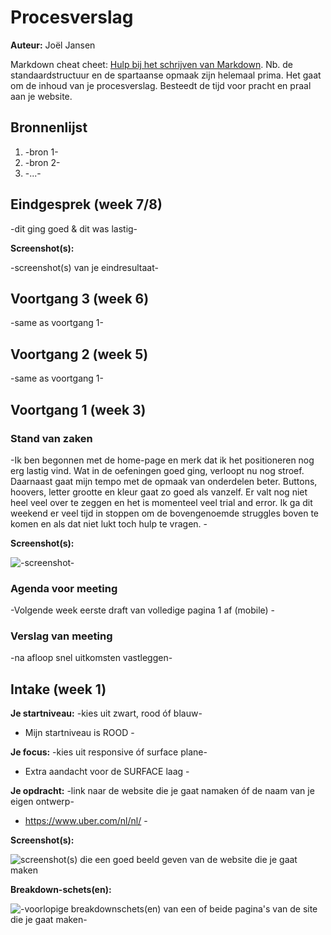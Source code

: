 # Procesverslag
**Auteur:** Joël Jansen

Markdown cheat cheet: [Hulp bij het schrijven van Markdown](https://github.com/adam-p/markdown-here/wiki/Markdown-Cheatsheet). Nb. de standaardstructuur en de spartaanse opmaak zijn helemaal prima. Het gaat om de inhoud van je procesverslag. Besteedt de tijd voor pracht en praal aan je website.



## Bronnenlijst
1. -bron 1-
2. -bron 2-
3. -...-



## Eindgesprek (week 7/8)

-dit ging goed & dit was lastig-

**Screenshot(s):**

-screenshot(s) van je eindresultaat-



## Voortgang 3 (week 6)

-same as voortgang 1-



## Voortgang 2 (week 5)

-same as voortgang 1-



## Voortgang 1 (week 3)

### Stand van zaken

-Ik ben begonnen met de home-page en merk dat ik het positioneren nog erg lastig vind. Wat in de oefeningen goed ging, verloopt nu nog stroef. Daarnaast gaat mijn tempo met de opmaak van onderdelen beter. Buttons, hoovers, letter grootte en kleur gaat zo goed als vanzelf. Er valt nog niet heel veel over te zeggen en het is momenteel veel trial and error. Ik ga dit weekend er veel tijd in stoppen om de bovengenoemde struggles boven te komen en als dat niet lukt toch hulp te vragen. -

**Screenshot(s):**

![-screenshot-](images/uber-week1.jpg)


### Agenda voor meeting

-Volgende week eerste draft van volledige pagina 1 af (mobile) -

### Verslag van meeting

-na afloop snel uitkomsten vastleggen-



## Intake (week 1)

**Je startniveau:** -kies uit zwart, rood óf blauw-

- Mijn startniveau is ROOD -

**Je focus:** -kies uit responsive óf surface plane-

- Extra aandacht voor de SURFACE laag -

**Je opdracht:** -link naar de website die je gaat namaken óf de naam van je eigen ontwerp-

- https://www.uber.com/nl/nl/ -

**Screenshot(s):**

![screenshot(s) die een goed beeld geven van de website die je gaat maken](images/uberscreen1.svg)

**Breakdown-schets(en):**

![-voorlopige breakdownschets(en) van een of beide pagina's van de site die je gaat maken-](images/uber-breakdown.svg)
